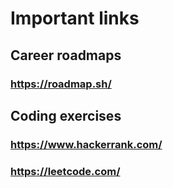 # Important links 

## Career roadmaps 
### https://roadmap.sh/

## Coding exercises 
### https://www.hackerrank.com/
### https://leetcode.com/

